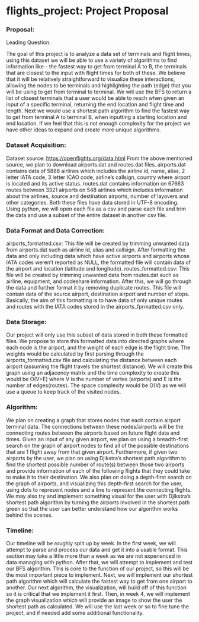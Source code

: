 # flights_project: Project Proposal

### Proposal:
Leading Question:

The goal of this project is to analyze a data set of terminals and flight times, using this dataset we will be able to use a variety of algorithms to find information like - the fastest way to get from terminal A to B, the terminals that are closest to the input with flight times for both of these. We believe that it will be relatively straightforward to visualize these interactions, allowing the nodes to be terminals and highlighting the path (edge) that you will be using to get from terminal to terminal. We will use the BFS to return a list of closest terminals that a user would be able to reach when given an input of a specific terminal, returning the end location and flight time and length. Next we would use a shortest path algorithm to find the fastest way to get from terminal A to terminal B, when inputting a starting location and end location. If we feel that this is not enough complexity for the project we have other ideas to expand and create more unique algorithms.

### Dataset Acquisition:

Dataset source: https://openflights.org/data.html From the above mentioned source, we plan to download airports.dat and routes.dat files. airports.dat contains data of 5888 airlines which includes the airline id, name, alias, 2 letter IATA code, 3 letter ICAO code, airline’s callsign, country where airport is located and its active status. routes.dat contains information on 67663 routes between 3321 airports on 548 airlines which includes information about the airlines, source and destination airports, number of layovers and other categories. Both these files have data stored in UTF-8 encoding. Using python, we will open each file as a csv and parse each file and trim the data and use a subset of the entire dataset in another csv file.

### Data Format and Data Correction:

airports_formatted.csv: This file will be created by trimming unwanted data from airports.dat such as airline id, alias and callsign. After formatting the data and only including data which have active airports and airports whose IATA codes weren’t reported as NULL, the formatted file will contain data of the airport and location (latitude and longitude). routes_formatted.csv: This file will be created by trimming unwanted data from routes.dat such as airline, equipment, and codeshare information. After this, we will go through the data and further format it by removing duplicate routes. This file will contain data of the source airport, destination airport and number of stops. Basically, the aim of this formatting is to have data of only unique routes and routes with the IATA codes stored in the airports_fprmatted.csv only.

### Data Storage:

Our project will only use this subset of data stored in both these formatted files. We propose to store this formatted data into directed graphs where each node is the airport, and the weight of each edge is the flight time. The weights would be calculated by first parsing through the airports_formatted.csv file and calculating the distance between each airport (assuming the flight travels the shortest distance). We will create this graph using an adjacency matrix and the time complexity to create this would be O(V+E) where V is the number of vertex (airports) and E is the number of edges(routes). The space complexity would be O(V) as we will use a queue to keep track of the visited nodes.

### Algorithm:

We plan on creating a graph that stores nodes that each contain airport terminal data. The connections between these nodes/airports will be the connecting routes between the airports based on future flight data and times. Given an input of any given airport, we plan on using a breadth-first search on the graph of airport nodes to find all of the possible destinations that are 1 flight away from that given airport. Furthermore, if given two airports by the user, we plan on using Djikstra’s shortest path algorithm to find the shortest possible number of route(s) between those two airports and provide information of each of the following flights that they could take to make it to their destination. We also plan on doing a depth-first search on the graph of airports, and visualizing this depth-first search for the user, using dots to represent nodes and a line to represent the connecting flights. We may also try and implement something visual for the user with Djikstra’s shortest path algorithm by turning the airports involved in the shortest path green so that the user can better understand how our algorithm works behind the scenes.

### Timeline:

Our timeline will be roughly split up by week. In the first week, we will attempt to parse and process our data and get it into a usable format. This section may take a little more than a week as we are not experienced in data managing with python. After that, we will attempt to implement and test our BFS algorithm. This is core to the function of our project, so this will be the most important piece to implement. Next, we will implement our shortest path algorithm which will calculate the fastest way to get from one airport to another. Our next algorithm, the visualization, will build off of this function so it is critical that we implement it first. Then, in week 4, we will implement the graph visualization which will provide an image to show the user the shortest path as calculated. We will use the last week or so to fine tune the project, and if needed add some additional functionality.
